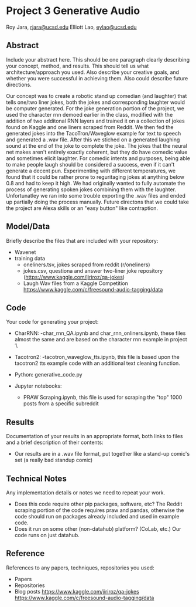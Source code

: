 # Project 3 Generative Audio

Roy Jara, rjara@ucsd.edu
Elliott Lao, eylao@ucsd.edu

## Abstract

Include your abstract here. This should be one paragraph clearly describing your concept, method, and results. This should tell us what architecture/approach you used. Also describe your creative goals, and whether you were successful in achieving them. Also could describe future directions.

Our concept was to create a robotic stand up comedian (and laughter) that tells one/two liner jokes, both the jokes and corresponding laughter would be computer generated. For the joke generation portion of the project, we used the character rnn demoed earlier in the class, modified with the addition of two additonal RNN layers and trained it on a collection of jokes found on Kaggle and one liners scraped from Reddit. We then fed the generated jokes into the TacoTron/Waveglow example for text to speech and generated a .wav file. After this we stiched on a generated laughing sound at the end of the joke to complete the joke. The jokes that the neural net makes aren't entirely exactly coherent, but they do have comedic value and sometimes elicit laughter. For comedic intents and purposes, being able to make people laugh should be considered a success, even if it can't generate a decent pun. Experimenting with different temperatures, we found that it could be rather prone to reguritaging jokes at anything below 0.8 and had to keep it high. We had originally wanted to fully automate the process of generating spoken jokes combining them with the laughter. Unfortunatley we ran into some trouble exporting the .wav files and ended up partially doing the process manually.  Future directons that we could take the project are Alexa skills or an "easy button" like contraption. 


## Model/Data

Briefly describe the files that are included with your repository:
- Wavenet
- training data 
  - oneliners.tsv, jokes scraped from reddit (r/oneliners) 
  - jokes.csv, questiona and answer two-liner joke repository (https://www.kaggle.com/jiriroz/qa-jokes)
  - Laugh Wav files from a Kaggle Competition https://www.kaggle.com/c/freesound-audio-tagging/data



## Code

Your code for generating your project:
- CharRNN:
  -char_rnn_QA.ipynb and char_rnn_onliners.ipynb, these files almost the same and are based on the character rnn example in project 1.
- Tacotron2:
  -tacotron_waveglow_tts.ipynb, this file is based upon the tacotron2 tts example code with an additional text cleaning function.

- Python: generative_code.py
- Jupyter notebooks: 
  - PRAW Scraping.ipynb, this file is used for scraping the "top" 1000 posts from a specific subreddit

## Results

Documentation of your results in an appropriate format, both links to files and a brief description of their contents:
- Our results are in a .wav file format, put together like a stand-up comic's set (a really bad standup comic)


## Technical Notes

Any implementation details or notes we need to repeat your work. 
- Does this code require other pip packages, software, etc?
  The Reddit scraping portion of the code requires praw and pandas, otherwise the code should run on packages already included and used in example code.
- Does it run on some other (non-datahub) platform? (CoLab, etc.)
  Our code runs on just datahub.

## Reference

References to any papers, techniques, repositories you used:
- Papers
- Repositories
- Blog posts
https://www.kaggle.com/jiriroz/qa-jokes
https://www.kaggle.com/c/freesound-audio-tagging/data
